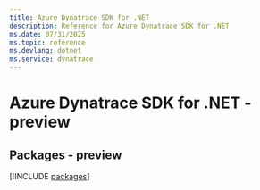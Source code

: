 ```yaml
---
title: Azure Dynatrace SDK for .NET
description: Reference for Azure Dynatrace SDK for .NET
ms.date: 07/31/2025
ms.topic: reference
ms.devlang: dotnet
ms.service: dynatrace
---
```

# Azure Dynatrace SDK for .NET - preview
## Packages - preview
[!INCLUDE [packages](dynatrace-index.md)]